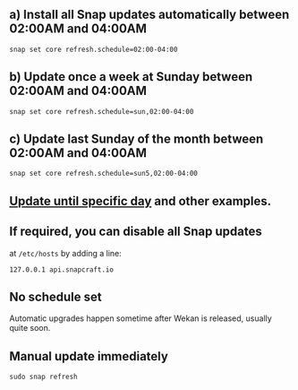 ## a) Install all Snap updates automatically between 02:00AM and 04:00AM
```
snap set core refresh.schedule=02:00-04:00
```
## b) Update once a week at Sunday between 02:00AM and 04:00AM
```
snap set core refresh.schedule=sun,02:00-04:00
```
## c) Update last Sunday of the month between 02:00AM and 04:00AM
```
snap set core refresh.schedule=sun5,02:00-04:00
```
## [Update until specific day](https://snapcraft.io/docs/keeping-snaps-up-to-date#heading--refresh-hold) and other examples.

## If required, you can disable all Snap updates
at `/etc/hosts` by adding a line:
```
127.0.0.1 api.snapcraft.io
```
## No schedule set

Automatic upgrades happen sometime after Wekan is released, usually quite soon. 

## Manual update immediately

`sudo snap refresh`

